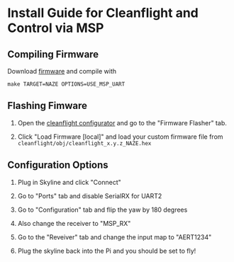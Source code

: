 # Install Guide for Cleanflight and Control via MSP

## Compiling Firmware

Download [firmware](https://github.com/cleanflight/cleanflight) and compile with

`make TARGET=NAZE OPTIONS=USE_MSP_UART`

## Flashing Fimware

1. Open the [cleanflight configurator](https://chrome.google.com/webstore/detail/cleanflight-configurator/enacoimjcgeinfnnnpajinjgmkahmfgb)
and go to the "Firmware Flasher" tab.

2. Click "Load Firmware \[local\]" and load your custom firmware file from 
`cleanflight/obj/cleanflight_x.y.z_NAZE.hex`

## Configuration Options

1. Plug in Skyline and click "Connect"

2. Go to "Ports" tab and disable SerialRX for UART2

3. Go to "Configuration" tab and flip the yaw by 180 degrees

4. Also change the receiver to "MSP_RX"

5. Go to the "Reveiver" tab and change the input map to "AERT1234"

6. Plug the skyline back into the Pi and you should be set to fly!
